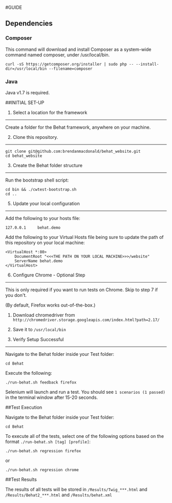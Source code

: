 #GUIDE

## Dependencies
### Composer
This command will download and install Composer as a system-wide command named composer, under /usr/local/bin.
```
curl -sS https://getcomposer.org/installer | sudo php -- --install-dir=/usr/local/bin --filename=composer
```

### Java
Java v1.7 is required.

##INITIAL SET-UP

1. Select a location for the framework
--------------------------------------
Create a folder for the Behat framework, anywhere on your machine.


2. Clone this repository.
---------------------------------------------------
```
git clone git@github.com:brendanmacdonald/behat_website.git
cd behat_website
```

3. Create the Behat folder structure
------------------------------------
Run the bootstrap shell script:

```
cd bin && ./cwtest-bootstrap.sh
cd ..
```

5. Update your local configuration
------------------------------------
Add the following to your hosts file:
```
127.0.0.1     behat.demo
```

Add the following to your Virtual Hosts file being sure to update the path of this repository on your local machine:
```
<VirtualHost *:80>
    DocumentRoot "<<<THE PATH ON YOUR LOCAL MACHINE>>>/website"
    ServerName behat.demo
</VirtualHost>
```

6. Configure Chrome - Optional Step
-----------------------------------
This is only required if you want to run tests on Chrome. Skip to step 7 if you don't.

(By default, Firefox works out-of-the-box.)

1. Download chromedriver from `http://chromedriver.storage.googleapis.com/index.html?path=2.17/`
2. Save it to `/usr/local/bin`


7. Verify Setup Successful
--------------------------
Navigate to the Behat folder inside your Test folder:

```
cd Behat
```

Execute the following:

```
./run-behat.sh feedback firefox
```

Selenium will launch and run a test. You should see `1 scenarios (1 passed)` in the terminal window after 15-20 seconds.


##Test Execution

Navigate to the Behat folder inside your Test folder:

```
cd Behat
```

To execute all of the tests, select one of the following options based on the format `./run-behat.sh [tag] [profile]`:

```
./run-behat.sh regression firefox
```

or

```
./run-behat.sh regression chrome
```

##Test Results

The results of all tests will be stored in 
`/Results/Twig_***.html`
and 
`/Results/Behat2_***.html`
and 
`/Results/behat.xml`

